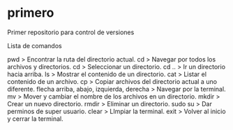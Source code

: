 # primero
Primer repositorio para control de versiones

Lista de comandos

pwd > Encontrar la ruta del directorio actual.
cd > Navegar por todos los archivos y directorios.
cd <Nombre del archivo> > Seleccionar un directorio.
cd .. > Ir un directorio hacia arriba.
ls > Mostrar el contenido de un directorio.
cat > Listar el contenido de un archivo.
cp > Copiar archivos del directorio actual a uno diferente.
flecha arriba, abajo, izquierda, derecha > Navegar por la terminal.
mv > Mover y cambiar el nombre de los archivos en un directorio.
mkdir > Crear un nuevo directorio.
rmdir > Eliminar un directorio.
sudo su > Dar perminos de super usuario.
clear > LImpiar la terminal.
exit > Volver al inicio y cerrar la terminal.
